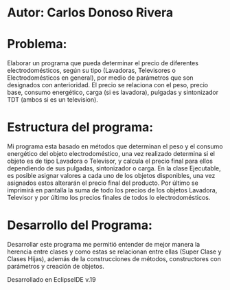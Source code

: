 # Autor: Carlos Donoso Rivera

# Problema:
Elaborar un programa que pueda determinar el precio de diferentes electrodomésticos, según su tipo  (Lavadoras, Televisores o Electrodomésticos en general), por medio de parámetros que son designados con anterioridad. El precio se relaciona con el peso, precio base, consumo energético, carga (si es lavadora), pulgadas  y  sintonizador TDT (ambos si es un television).

# Estructura del programa:
Mi programa esta basado en métodos que determinan el peso y el consumo energético del objeto electrodoméstico, una vez realizado determina si el objeto es de tipo Lavadora o Televisor, y calcula el precio final para ellos dependiendo de sus pulgadas, sintonizador o carga.
En la clase Ejecutable, es posible asignar valores a cada uno de los objetos disponibles, una vez asignados estos alterarán el precio final del producto.
Por último se imprimirá en pantalla la suma de todo los precios de los objetos Lavadora, Televisor y por último los precios finales de todos lo electrodomésticos.

# Desarrollo del Programa:
Desarrollar este programa me permitió entender de mejor manera la herencia entre clases y como estas se relacionan entre ellas (Super Clase y Clases Hijas), además de la construcciones de métodos, constructores con parámetros y creación de objetos.


Desarrollado en EclipseIDE v.19

